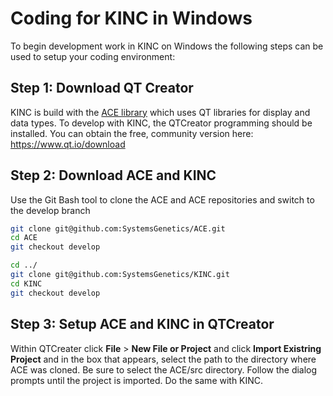 # Coding for KINC in Windows
To begin development work in KINC on Windows the following steps can be used to setup your coding environment:

## Step 1:  Download QT Creator
KINC is build with the [ACE library](https://github.com/systemsgenetics/ACE) which uses QT libraries for display and data types. To develop with KINC, the QTCreator programming should be installed. You can obtain the free, community version here:  https://www.qt.io/download

## Step 2: Download ACE and KINC
Use the Git Bash tool to clone the ACE and ACE repositories and switch to the develop branch

```bash
git clone git@github.com:SystemsGenetics/ACE.git
cd ACE
git checkout develop 

cd ../
git clone git@github.com:SystemsGenetics/KINC.git
cd KINC
git checkout develop
```

## Step 3: Setup ACE and KINC in QTCreator
Within QTCreater click **File** > **New File or Project** and click **Import Existring Project** and in the box that appears, select the path to the directory where ACE was cloned.  Be sure to select the ACE/src directory.  Follow the dialog prompts until the project is imported.  Do the same with KINC.
